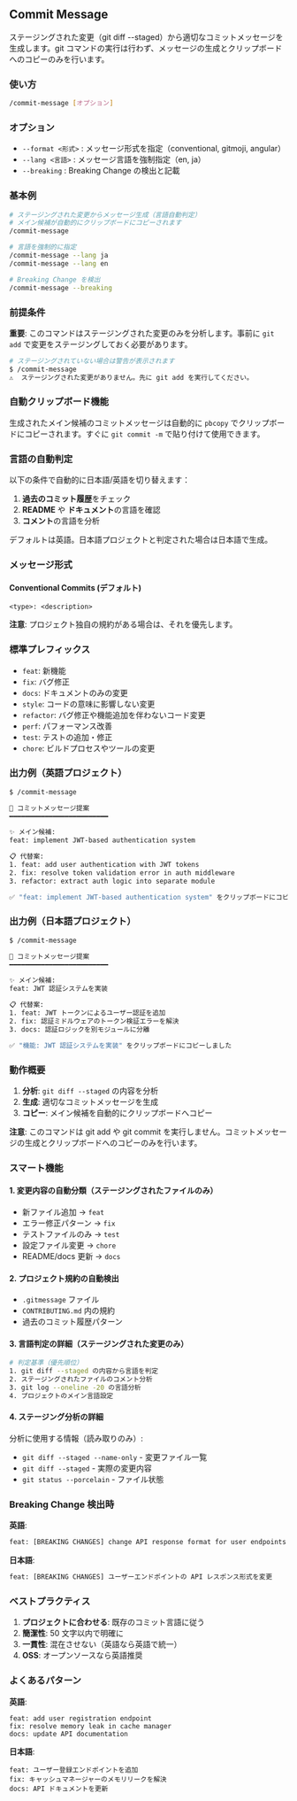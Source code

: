 ## Commit Message

ステージングされた変更（git diff --staged）から適切なコミットメッセージを生成します。git コマンドの実行は行わず、メッセージの生成とクリップボードへのコピーのみを行います。

### 使い方

```bash
/commit-message [オプション]
```

### オプション

- `--format <形式>` : メッセージ形式を指定（conventional, gitmoji, angular）
- `--lang <言語>` : メッセージ言語を強制指定（en, ja）
- `--breaking` : Breaking Change の検出と記載

### 基本例

```bash
# ステージングされた変更からメッセージ生成（言語自動判定）
# メイン候補が自動的にクリップボードにコピーされます
/commit-message

# 言語を強制的に指定
/commit-message --lang ja
/commit-message --lang en

# Breaking Change を検出
/commit-message --breaking
```

### 前提条件

**重要**: このコマンドはステージングされた変更のみを分析します。事前に `git add` で変更をステージングしておく必要があります。

```bash
# ステージングされていない場合は警告が表示されます
$ /commit-message
⚠️  ステージングされた変更がありません。先に git add を実行してください。
```

### 自動クリップボード機能

生成されたメイン候補のコミットメッセージは自動的に `pbcopy` でクリップボードにコピーされます。すぐに `git commit -m` で貼り付けて使用できます。

### 言語の自動判定

以下の条件で自動的に日本語/英語を切り替えます：

1. **過去のコミット履歴**をチェック
2. **README** や **ドキュメント**の言語を確認
3. **コメント**の言語を分析

デフォルトは英語。日本語プロジェクトと判定された場合は日本語で生成。

### メッセージ形式

#### Conventional Commits (デフォルト)

```
<type>: <description>
```

**注意**: プロジェクト独自の規約がある場合は、それを優先します。

### 標準プレフィックス

- `feat`: 新機能
- `fix`: バグ修正
- `docs`: ドキュメントのみの変更
- `style`: コードの意味に影響しない変更
- `refactor`: バグ修正や機能追加を伴わないコード変更
- `perf`: パフォーマンス改善
- `test`: テストの追加・修正
- `chore`: ビルドプロセスやツールの変更

### 出力例（英語プロジェクト）

```bash
$ /commit-message

📝 コミットメッセージ提案
━━━━━━━━━━━━━━━━━━━━━━━━━

✨ メイン候補:
feat: implement JWT-based authentication system

📋 代替案:
1. feat: add user authentication with JWT tokens
2. fix: resolve token validation error in auth middleware
3. refactor: extract auth logic into separate module

✅ "feat: implement JWT-based authentication system" をクリップボードにコピーしました
```

### 出力例（日本語プロジェクト）

```bash
$ /commit-message

📝 コミットメッセージ提案
━━━━━━━━━━━━━━━━━━━━━━━━━

✨ メイン候補:
feat: JWT 認証システムを実装

📋 代替案:
1. feat: JWT トークンによるユーザー認証を追加
2. fix: 認証ミドルウェアのトークン検証エラーを解決
3. docs: 認証ロジックを別モジュールに分離

✅ "機能: JWT 認証システムを実装" をクリップボードにコピーしました
```

### 動作概要

1. **分析**: `git diff --staged` の内容を分析
2. **生成**: 適切なコミットメッセージを生成
3. **コピー**: メイン候補を自動的にクリップボードへコピー

**注意**: このコマンドは git add や git commit を実行しません。コミットメッセージの生成とクリップボードへのコピーのみを行います。

### スマート機能

#### 1. 変更内容の自動分類（ステージングされたファイルのみ）

- 新ファイル追加 → `feat`
- エラー修正パターン → `fix`
- テストファイルのみ → `test`
- 設定ファイル変更 → `chore`
- README/docs 更新 → `docs`

#### 2. プロジェクト規約の自動検出

- `.gitmessage` ファイル
- `CONTRIBUTING.md` 内の規約
- 過去のコミット履歴パターン

#### 3. 言語判定の詳細（ステージングされた変更のみ）

```bash
# 判定基準（優先順位）
1. git diff --staged の内容から言語を判定
2. ステージングされたファイルのコメント分析
3. git log --oneline -20 の言語分析
4. プロジェクトのメイン言語設定
```

#### 4. ステージング分析の詳細

分析に使用する情報（読み取りのみ）:

- `git diff --staged --name-only` - 変更ファイル一覧
- `git diff --staged` - 実際の変更内容
- `git status --porcelain` - ファイル状態

### Breaking Change 検出時

**英語**:

```bash
feat: [BREAKING CHANGES] change API response format for user endpoints
```

**日本語**:

```bash
feat: [BREAKING CHANGES] ユーザーエンドポイントの API レスポンス形式を変更
```

### ベストプラクティス

1. **プロジェクトに合わせる**: 既存のコミット言語に従う
2. **簡潔性**: 50 文字以内で明確に
3. **一貫性**: 混在させない（英語なら英語で統一）
4. **OSS**: オープンソースなら英語推奨

### よくあるパターン

**英語**:

```
feat: add user registration endpoint
fix: resolve memory leak in cache manager
docs: update API documentation
```

**日本語**:

```
feat: ユーザー登録エンドポイントを追加
fix: キャッシュマネージャーのメモリリークを解決
docs: API ドキュメントを更新
```
